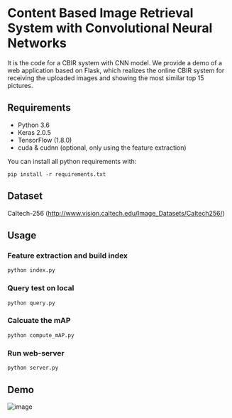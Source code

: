 # Content Based Image Retrieval System with Convolutional Neural Networks
It is the code for a CBIR system with CNN model. We provide a demo of a web application based on Flask, which realizes the online CBIR system for receiving the uploaded images and showing the most similar top 15 pictures. 

## Requirements
- Python 3.6
- Keras 2.0.5
- TensorFlow (1.8.0)
- cuda & cudnn (optional, only using the feature extraction)

You can install all python requirements with:
```
pip install -r requirements.txt
```
## Dataset
Caltech-256 (http://www.vision.caltech.edu/Image_Datasets/Caltech256/)

## Usage
### Feature extraction and build index
```
python index.py
```
### Query test on local
```
python query.py
```
### Calcuate the mAP
```
python compute_mAP.py
```
### Run web-server
```
python server.py
```

## Demo
![image](https://github.com/ruizewang/CBIR-CNN/blob/master/demo.gif )   
